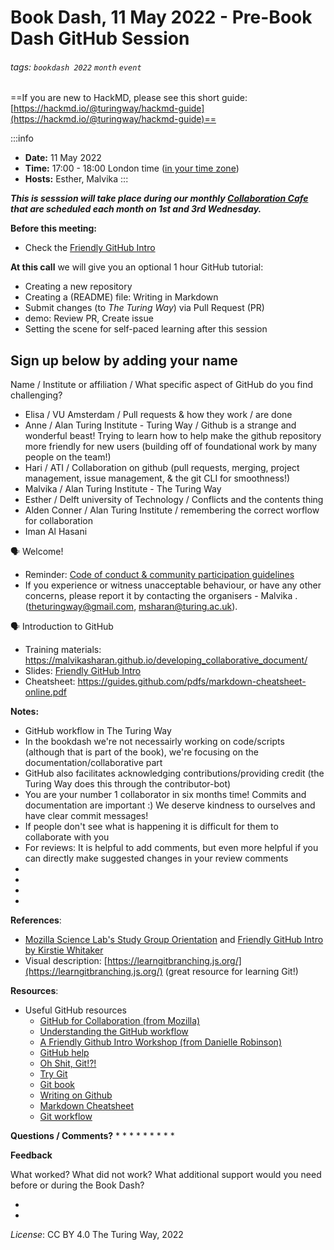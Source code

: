 # Book Dash, 11 May 2022 - Pre-Book Dash GitHub Session

###### tags: `bookdash 2022` `month` `event`

==If you are new to HackMD, please see this short guide: [https://hackmd.io/@turingway/hackmd-guide](https://hackmd.io/@turingway/hackmd-guide)==

:::info
- **Date:** 11 May 2022
- **Time:** 17:00 - 18:00 London time ([in your time zone](https://arewemeetingyet.com/London/2022-05-11/17:00))
- **Hosts:** Esther, Malvika
:::

***This is sesssion will take place during our monthly [Collaboration Cafe](https://hackmd.io/@turingway/collaboration-cafe) that are scheduled each month on 1st and 3rd Wednesday.***

**Before this meeting:**

- Check the [Friendly GitHub Intro](https://kirstiejane.github.io/friendly-github-intro/)

**At this call**
we will give you an optional 1 hour GitHub tutorial:

- Creating a new repository
- Creating a (README) file: Writing in Markdown
- Submit changes (to _The Turing Way_) via Pull Request (PR)
- demo: Review PR, Create issue
- Setting the scene for self-paced learning after this session

## Sign up below by adding your name

Name / Institute or affiliation / What specific aspect of GitHub do you find challenging?
* Elisa / VU Amsterdam / Pull requests & how they work / are done
* Anne / Alan Turing Institute - Turing Way / Github is a strange and wonderful beast! Trying to learn how to help make the github repository more friendly for new users (building off of foundational work by many people on the team!)
* Hari / ATI / Collaboration on github (pull requests, merging, project management, issue management, & the git CLI for smoothness!)
* Malvika / Alan Turing Institute - The Turing Way
* Esther / Delft university of Technology / Conflicts and the contents thing
* Alden Conner / Alan Turing Institute / remembering the correct worflow for collaboration
* Iman Al Hasani

🗣️ Welcome!

- Reminder: [Code of conduct & community participation guidelines](https://book.the-turing-way.org/community-handbook/coc.html)
- If you experience or witness unacceptable behaviour, or have any other concerns, please report it by contacting the organisers - Malvika . ([theturingway@gmail.com](mailto:theturingway@gmail.com), msharan@turing.ac.uk).

🗣️ Introduction to GitHub

- Training materials: https://malvikasharan.github.io/developing_collaborative_document/
- Slides: [Friendly GitHub Intro](https://docs.google.com/presentation/d/1_bmRZcLwQrUkVTAMvq7W_x4ML_aphSwVEnkLrDy-Fd4/edit?usp=sharing)
- Cheatsheet: https://guides.github.com/pdfs/markdown-cheatsheet-online.pdf


**Notes:**

* GitHub workflow in The Turing Way
* In the bookdash we're not necessairly working on code/scripts (although that is part of the book), we're focusing on the documentation/collaborative part
* GitHub also facilitates acknowledging contributions/providing credit (the Turing Way does this through the contributor-bot)
* You are your number 1 collaborator in six months time! Commits and documentation are important :) We deserve kindness to ourselves and have clear commit messages!
* If people don't see what is happening it is difficult for them to collaborate with you
* For reviews: It is helpful to add comments, but even more helpful if you can directly make suggested changes in your review comments
*
*
*
*

**References**:
- [Mozilla Science Lab's Study Group Orientation](https://mozillascience.github.io/study-group-orientation/) and [Friendly GitHub Intro by Kirstie Whitaker](https://github.com/KirstieJane/friendly-github-intro)
- Visual description: [https://learngitbranching.js.org/](https://learngitbranching.js.org/) (great resource for learning Git!)

**Resources**:

- Useful GitHub resources
  - [GitHub for Collaboration (from Mozilla)](https://mozilla.github.io/open-leadership-training-series/articles/github-for-collaboration/)
  - [Understanding the GitHub workflow](https://guides.github.com/introduction/flow/)
  - [A Friendly Github Intro Workshop (from Danielle Robinson)](https://daniellecrobinson.github.io/friendly-github-intro/)
  - [GitHub help](https://help.github.com/)
  - [Oh Shit, Git!?!](http://ohshitgit.com/)
  - [Try Git](https://try.github.io/)
  - [Git book](https://git-scm.com/book/en/v2)
  - [Writing on Github](https://help.github.com/categories/writing-on-github/)
  - [Markdown Cheatsheet](https://github.com/adam-p/markdown-here/wiki/Markdown-Cheatsheet)
  - [Git workflow](https://www.atlassian.com/git/tutorials/comparing-workflows)

**Questions / Comments?**
*
*
*
*
*
*
*
*
*

**Feedback**

What worked? What did not work? What additional support would you need before or during the Book Dash?

-
-

*License*: CC BY 4.0 The Turing Way, 2022
